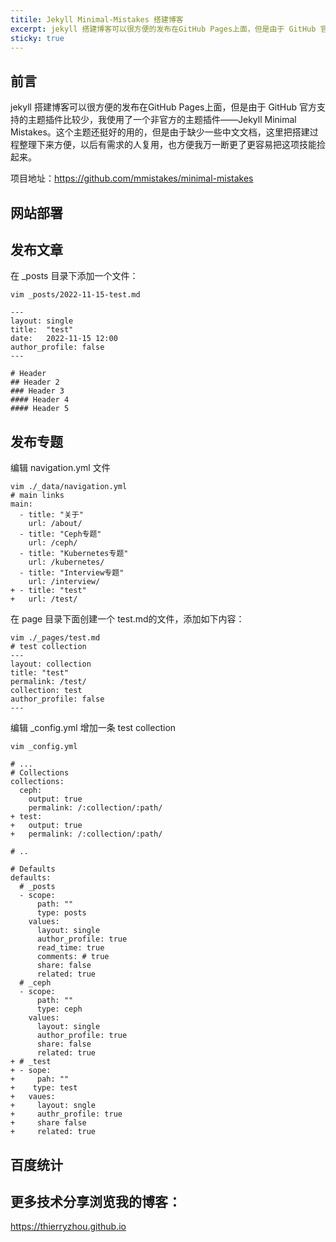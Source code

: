 ```yaml
---
titile: Jekyll Minimal-Mistakes 搭建博客
excerpt: jekyll 搭建博客可以很方便的发布在GitHub Pages上面，但是由于 GitHub 官方支持的主题插件比较少，我使用了一个非官方的主题插件——Jekyll Minimal Mistake。
sticky: true
---
```


## 前言

jekyll 搭建博客可以很方便的发布在GitHub Pages上面，但是由于 GitHub 官方支持的主题插件比较少，我使用了一个非官方的主题插件——Jekyll Minimal Mistakes。这个主题还挺好的用的，但是由于缺少一些中文文档，这里把搭建过程整理下来方便，以后有需求的人复用，也方便我万一断更了更容易把这项技能捡起来。

项目地址：https://github.com/mmistakes/minimal-mistakes

## 网站部署

## 发布文章

在 _posts 目录下添加一个文件：
```shell
vim _posts/2022-11-15-test.md

---
layout: single
title:  "test"
date:   2022-11-15 12:00
author_profile: false
---

# Header
## Header 2
### Header 3
#### Header 4
#### Header 5
```

## 发布专题

编辑 navigation.yml 文件
```shell
vim ./_data/navigation.yml
# main links
main:
  - title: "关于"
    url: /about/
  - title: "Ceph专题"
    url: /ceph/
  - title: "Kubernetes专题"
    url: /kubernetes/
  - title: "Interview专题"
    url: /interview/
+ - title: "test"
+   url: /test/
```

在 page 目录下面创建一个 test.md的文件，添加如下内容：
```shell
vim ./_pages/test.md
# test collection
---
layout: collection
title: "test"
permalink: /test/
collection: test
author_profile: false
---
```

编辑 _config.yml 增加一条 test collection
```
vim _config.yml

# ...
# Collections
collections:
  ceph:
    output: true
    permalink: /:collection/:path/
+ test:
+   output: true
+   permalink: /:collection/:path/

# ..

# Defaults
defaults:
  # _posts
  - scope:
      path: ""
      type: posts
    values:
      layout: single
      author_profile: true
      read_time: true
      comments: # true
      share: false
      related: true
  # _ceph
  - scope:
      path: ""
      type: ceph
    values:
      layout: single
      author_profile: true
      share: false
      related: true
+ # _test
+ - sope:
+     pah: ""
+    type: test
+   vaues:
+     layout: sngle
+     authr_profile: true
+     share false
+     related: true
```

## 百度统计



## 更多技术分享浏览我的博客：  
https://thierryzhou.github.io